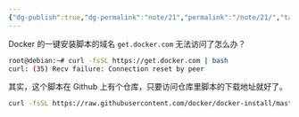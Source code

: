 ```yaml
---
{"dg-publish":true,"dg-permalink":"note/21","permalink":"/note/21/","tags":["Linux","Docker"],"created":"2024-07-07 12:54:11","updated":"2024-07-07 12:54:14"}
---
```


Docker 的一键安装脚本的域名 `get.docker.com` 无法访问了怎么办？

```bash
root@debian:~# curl -fsSL https://get.docker.com | bash
curl: (35) Recv failure: Connection reset by peer
```

其实，这个脚本在 Github 上有个仓库，只要访问仓库里脚本的下载地址就好了。

```bash
curl -fsSL https://raw.githubusercontent.com/docker/docker-install/master/install.sh | bash
```